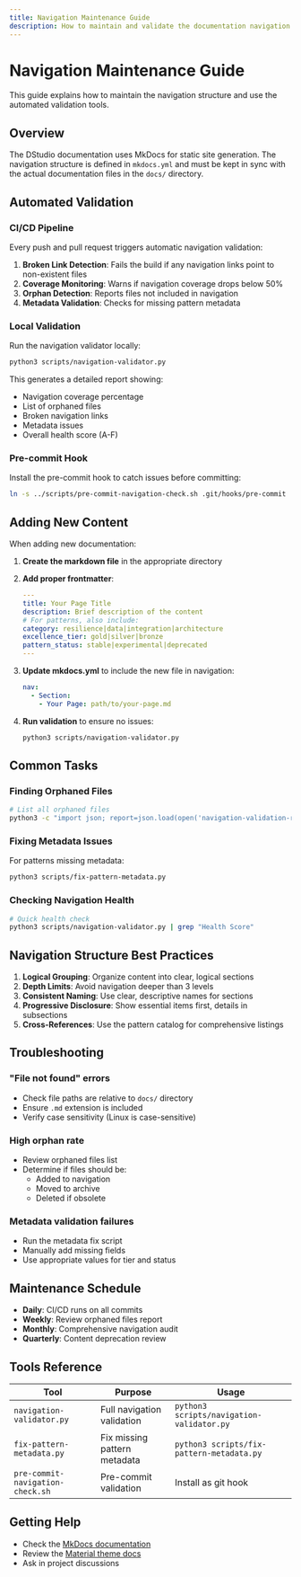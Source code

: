 ```yaml
---
title: Navigation Maintenance Guide
description: How to maintain and validate the documentation navigation structure
---
```


# Navigation Maintenance Guide

This guide explains how to maintain the navigation structure and use the automated validation tools.

## Overview

The DStudio documentation uses MkDocs for static site generation. The navigation structure is defined in `mkdocs.yml` and must be kept in sync with the actual documentation files in the `docs/` directory.

## Automated Validation

### CI/CD Pipeline

Every push and pull request triggers automatic navigation validation:

1. **Broken Link Detection**: Fails the build if any navigation links point to non-existent files
2. **Coverage Monitoring**: Warns if navigation coverage drops below 50%
3. **Orphan Detection**: Reports files not included in navigation
4. **Metadata Validation**: Checks for missing pattern metadata

### Local Validation

Run the navigation validator locally:

```bash
python3 scripts/navigation-validator.py
```

This generates a detailed report showing:
- Navigation coverage percentage
- List of orphaned files
- Broken navigation links
- Metadata issues
- Overall health score (A-F)

### Pre-commit Hook

Install the pre-commit hook to catch issues before committing:

```bash
ln -s ../scripts/pre-commit-navigation-check.sh .git/hooks/pre-commit
```

## Adding New Content

When adding new documentation:

1. **Create the markdown file** in the appropriate directory
2. **Add proper frontmatter**:
   ```yaml
   ---
   title: Your Page Title
   description: Brief description of the content
   # For patterns, also include:
   category: resilience|data|integration|architecture
   excellence_tier: gold|silver|bronze
   pattern_status: stable|experimental|deprecated
   ---
   ```

3. **Update mkdocs.yml** to include the new file in navigation:
   ```yaml
   nav:
     - Section:
       - Your Page: path/to/your-page.md
   ```

4. **Run validation** to ensure no issues:
   ```bash
   python3 scripts/navigation-validator.py
   ```

## Common Tasks

### Finding Orphaned Files

```bash
# List all orphaned files
python3 -c "import json; report=json.load(open('navigation-validation-report.json')); print('\n'.join(report['orphaned_files']))"
```

### Fixing Metadata Issues

For patterns missing metadata:
```bash
python3 scripts/fix-pattern-metadata.py
```

### Checking Navigation Health

```bash
# Quick health check
python3 scripts/navigation-validator.py | grep "Health Score"
```

## Navigation Structure Best Practices

1. **Logical Grouping**: Organize content into clear, logical sections
2. **Depth Limits**: Avoid navigation deeper than 3 levels
3. **Consistent Naming**: Use clear, descriptive names for sections
4. **Progressive Disclosure**: Show essential items first, details in subsections
5. **Cross-References**: Use the pattern catalog for comprehensive listings

## Troubleshooting

### "File not found" errors
- Check file paths are relative to `docs/` directory
- Ensure `.md` extension is included
- Verify case sensitivity (Linux is case-sensitive)

### High orphan rate
- Review orphaned files list
- Determine if files should be:
  - Added to navigation
  - Moved to archive
  - Deleted if obsolete

### Metadata validation failures
- Run the metadata fix script
- Manually add missing fields
- Use appropriate values for tier and status

## Maintenance Schedule

- **Daily**: CI/CD runs on all commits
- **Weekly**: Review orphaned files report
- **Monthly**: Comprehensive navigation audit
- **Quarterly**: Content deprecation review

## Tools Reference

| Tool | Purpose | Usage |
|------|---------|-------|
| `navigation-validator.py` | Full navigation validation | `python3 scripts/navigation-validator.py` |
| `fix-pattern-metadata.py` | Fix missing pattern metadata | `python3 scripts/fix-pattern-metadata.py` |
| `pre-commit-navigation-check.sh` | Pre-commit validation | Install as git hook |

## Getting Help

- Check the [MkDocs documentation](https://www.mkdocs.org/)
- Review the [Material theme docs](https://squidfunk.github.io/mkdocs-material/)
- Ask in project discussions
